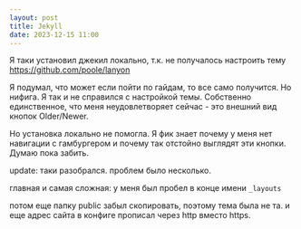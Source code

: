 ```yaml
---
layout: post
title: Jekyll
date: 2023-12-15 11:00
---
```


Я таки установил джекил локально, т.к. не получалось настроить тему https://github.com/poole/lanyon

Я подумал, что может если пойти по гайдам, то все само получится. Но нифига. Я так и не справился
с настройкой темы. Собственно единственное, что меня неудовлетворяет сейчас - это внешний вид кнопок
Older/Newer.

Но установка локально не помогла. Я фик знает почему у меня нет навигации с гамбургером и почему так
отстойно выглядят эти кнопки. Думаю пока забить.

update: таки разобрался. проблем было несколько. 

главная и самая сложная: у меня был пробел в конце имени `_layouts `

потом еще папку public забыл скопировать, поэтому тема была не та. и еще адрес сайта в конфиге прописал через http 
вместо https.